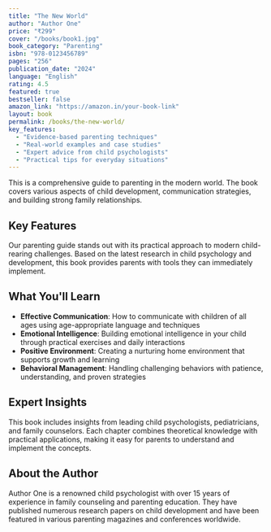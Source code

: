 ```yaml
---
title: "The New World"
author: "Author One"
price: "₹299"
cover: "/books/book1.jpg"
book_category: "Parenting"
isbn: "978-0123456789"
pages: "256"
publication_date: "2024"
language: "English"
rating: 4.5
featured: true
bestseller: false
amazon_link: "https://amazon.in/your-book-link"
layout: book
permalink: /books/the-new-world/
key_features:
  - "Evidence-based parenting techniques"
  - "Real-world examples and case studies"
  - "Expert advice from child psychologists"
  - "Practical tips for everyday situations"
---
```


This is a comprehensive guide to parenting in the modern world. The book covers various aspects of child development, communication strategies, and building strong family relationships.

## Key Features

Our parenting guide stands out with its practical approach to modern child-rearing challenges. Based on the latest research in child psychology and development, this book provides parents with tools they can immediately implement.

## What You'll Learn

- **Effective Communication**: How to communicate with children of all ages using age-appropriate language and techniques
- **Emotional Intelligence**: Building emotional intelligence in your child through practical exercises and daily interactions
- **Positive Environment**: Creating a nurturing home environment that supports growth and learning
- **Behavioral Management**: Handling challenging behaviors with patience, understanding, and proven strategies

## Expert Insights

This book includes insights from leading child psychologists, pediatricians, and family counselors. Each chapter combines theoretical knowledge with practical applications, making it easy for parents to understand and implement the concepts.

## About the Author

Author One is a renowned child psychologist with over 15 years of experience in family counseling and parenting education. They have published numerous research papers on child development and have been featured in various parenting magazines and conferences worldwide.